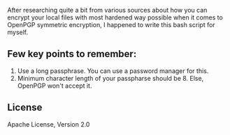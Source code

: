 After researching quite a bit from various sources about how you can encrypt your local files with most hardened way possible when it comes to OpenPGP symmetric encryption, I happened to write this bash script for myself.

## Few key points to remember:
1. Use a long passphrase. You can use a password manager for this.
2. Minimum character length of your passpharse should be 8. Else, OpenPGP won't accept it.


## License
Apache License, Version 2.0
